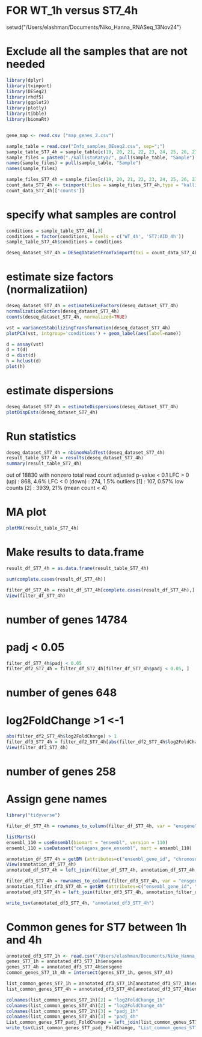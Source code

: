 # FOR WT_1h versus ST7_4h

setwd("/Users/elashman/Documents/Niko_Hanna_RNASeq_13Nov24")

# Exclude all the samples that are not needed

```R
library(dplyr)
library(tximport)
library(DESeq2)
library(rhdf5)
library(ggplot2)
library(plotly)
library(tibble)
library(biomaRt)


gene_map <- read.csv ("map_genes_2.csv")

sample_table = read.csv("Info_samples_DEseq2.csv", sep=";")
sample_table_ST7_4h = sample_table[c(19, 20, 21, 22, 23, 24, 25, 26, 27, 28, 29, 30), ] 
sample_files = paste0("./kallistoKatya/", pull(sample_table, "Sample") , ".1/abundance.h5")
names(sample_files) = pull(sample_table, "Sample")
names(sample_files)

sample_files_ST7_4h = sample_files[c(19, 20, 21, 22, 23, 24, 25, 26, 27, 28, 29, 30)]
count_data_ST7_4h <- tximport(files = sample_files_ST7_4h,type = "kallisto",tx2gene = gene_map, ignoreAfterBar = TRUE)
count_data_ST7_4h[['counts']]
```

# specify what samples are control
```R
conditions = sample_table_ST7_4h[,3]
conditions = factor(conditions, levels = c('WT_4h', 'ST7:AID_4h'))
sample_table_ST7_4h$conditions = conditions

deseq_dataset_ST7_4h = DESeqDataSetFromTximport(txi = count_data_ST7_4h, colData = sample_table_ST7_4h, design = ~conditions)
```
# estimate size factors (normalizatiion)

```R
deseq_dataset_ST7_4h = estimateSizeFactors(deseq_dataset_ST7_4h)
normalizationFactors(deseq_dataset_ST7_4h)
counts(deseq_dataset_ST7_4h, normalized=TRUE)

vst = varianceStabilizingTransformation(deseq_dataset_ST7_4h)
plotPCA(vst, intgroup='conditions') + geom_label(aes(label=name))

d = assay(vst) 
d = t(d) 
d = dist(d) 
h = hclust(d) 
plot(h)
```

# estimate dispersions

```R
deseq_dataset_ST7_4h = estimateDispersions(deseq_dataset_ST7_4h)
plotDispEsts(deseq_dataset_ST7_4h)
```
# Run statistics
```R
deseq_dataset_ST7_4h = nbinomWaldTest(deseq_dataset_ST7_4h) 
result_table_ST7_4h = results(deseq_dataset_ST7_4h) 
summary(result_table_ST7_4h)
```
out of 18830 with nonzero total read count
adjusted p-value < 0.1
LFC > 0 (up)       : 868, 4.6%
LFC < 0 (down)     : 274, 1.5%
outliers [1]       : 107, 0.57%
low counts [2]     : 3939, 21%
(mean count < 4)


# MA plot
```R
plotMA(result_table_ST7_4h)
```

# Make results to data.frame

```R
result_df_ST7_4h = as.data.frame(result_table_ST7_4h)

sum(complete.cases(result_df_ST7_4h))

filter_df_ST7_4h = result_df_ST7_4h[complete.cases(result_df_ST7_4h),]
View(filter_df_ST7_4h)
```
# number of genes 14784

# padj < 0.05

```R
filter_df_ST7_4h$padj < 0.05
filter_df2_ST7_4h = filter_df_ST7_4h[filter_df_ST7_4h$padj < 0.05, ]
```
# number of genes 648

# log2FoldChange >1 <-1
```R
abs(filter_df2_ST7_4h$log2FoldChange) > 1
filter_df3_ST7_4h = filter_df2_ST7_4h[abs(filter_df2_ST7_4h$log2FoldChange) > 1, ]
View(filter_df3_ST7_4h)
```

# number of genes 258

# Assign gene names

```R
library("tidyverse")

filter_df_ST7_4h = rownames_to_column(filter_df_ST7_4h, var = "ensgene")

listMarts()
ensembl_110 = useEnsembl(biomart = "ensembl", version = 110)
ensembl_110 = useDataset("celegans_gene_ensembl", mart = ensembl_110)

annotation_df_ST7_4h = getBM (attributes=c("ensembl_gene_id", "chromosome_name", "start_position", "end_position", "strand", "gene_biotype", "external_gene_name", "description"), filters = c("ensembl_gene_id"), values = filter_df_ST7_4h$ensgene, mart = ensembl_110)
View(annotation_df_ST7_4h)
annotated_df_ST7_4h = left_join(filter_df_ST7_4h, annotation_df_ST7_4h, by = c("ensgene" = "ensembl_gene_id"))

filter_df3_ST7_4h = rownames_to_column(filter_df3_ST7_4h, var = "ensgene")
annotation_filter_df3_ST7_4h = getBM (attributes=c("ensembl_gene_id", "chromosome_name", "start_position", "end_position", "strand", "gene_biotype", "external_gene_name", "description"), filters = c("ensembl_gene_id"), values = filter_df3_ST7_4h$ensgene, mart = ensembl_110)
annotated_df3_ST7_4h = left_join(filter_df3_ST7_4h, annotation_filter_df3_ST7_4h, by = c("ensgene" = "ensembl_gene_id"))

write_tsv(annotated_df3_ST7_4h, "annotated_df3_ST7_4h")
```

# Common genes for ST7 between 1h and 4h
```R
annotated_df3_ST7_1h <- read.csv("/Users/elashman/Documents/Niko_Hanna_RNASeq_13Nov24/annotated_df3_ST7_1h.csv", sep="\t")
genes_ST7_1h = annotated_df3_ST7_1h$ensgene
genes_ST7_4h = annotated_df3_ST7_4h$ensgene
common_genes_ST7_1h_4h = intersect(genes_ST7_1h, genes_ST7_4h)

list_common_genes_ST7_1h = annotated_df3_ST7_1h[annotated_df3_ST7_1h$ensgene %in% common_genes_ST7_1h_4h, c('ensgene','log2FoldChange', 'padj')]
list_common_genes_ST7_4h = annotated_df3_ST7_4h[annotated_df3_ST7_4h$ensgene %in% common_genes_ST7_1h_4h, c('ensgene','log2FoldChange', 'padj', 'external_gene_name', 'description')]

colnames(list_common_genes_ST7_1h)[2] = "log2FoldChange_1h"
colnames(list_common_genes_ST7_4h)[2] = "log2FoldChange_4h"
colnames(list_common_genes_ST7_1h)[3] = "padj_1h"
colnames(list_common_genes_ST7_4h)[3] = "padj_4h"
List_common_genes_ST7_padj_FoldChange = left_join(list_common_genes_ST7_1h, list_common_genes_ST7_4h, by = c("ensgene" = "ensgene")) 
write_tsv(List_common_genes_ST7_padj_FoldChange, "List_common_genes_ST7_padj_FoldChange")
```
